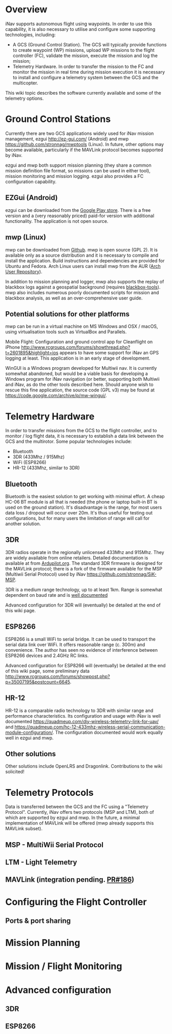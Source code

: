 # Overview

iNav supports autonomous flight using waypoints. In order to use this capability, it is also necessary to utilise and configure some supporting technologies, including:

* A GCS (Ground Control Station). The GCS will typically provide functions to create waypoint (WP) missions, upload WP missions to the flight controller (FC), validate the mission, execute the mission and log the mission;
* Telemetry Hardware. In order to transfer the mission to the FC and monitor the mission in real time during mission execution it is necessary to install and configure a telemetry system between the GCS and the multicopter.

This wiki topic describes the software currently available and some of the telemetry options. 

# Ground Control Stations

Currently there are two GCS applications widely used for iNav mission management, ezgui <http://ez-gui.com/> (Android) and mwp <https://github.com/stronnag/mwptools> (Linux). In future, other options may become available, particularly if the MAVLink protocol becomes supported by iNav.

ezgui and mwp both support mission planning (they share a common mission definition file format, so missions can be used in either tool), mission monitoring and mission logging. ezgui also provides a FC configuration capability. 

## EZGui (Android)

ezgui can be downloaded from the [Google Play store](https://play.google.com/store/apps/details?id=com.ezio.multiwii&hl=en_GB). There is a free version and a (very reasonably priced) paid-for version with additional functionality. The application is not open source. 

## mwp (Linux)

mwp can be downloaded from [Github](<https://github.com/stronnag/mwptools>). mwp is open source (GPL 2). It is available only as a source distribution and it is necessary to compile and install the application. Build instructions and dependencies are provided for Ubuntu and Fedora. Arch Linux users can install mwp from the AUR ([Arch User Repository](https://aur.archlinux.org/packages/mwptools-git/)). 

In addition to mission planning and logger, mwp also supports the replay of blackbox logs against a geospatial background (requires [blackbox-tools](https://github.com/cleanflight/blackbox-tools)). mwp also includes numerous poorly documented scripts for mission and blackbox analysis, as well as an over-comprehensive user guide.

## Potential solutions for other platforms

mwp can be run in a virtual machine on MS Windows and OSX / macOS, using virtualisation tools such as VirtualBox and Parallels. 

Mobile Flight: Configuration and ground control app for Cleanflight on iPhone http://www.rcgroups.com/forums/showthread.php?t=2601895&highlight=ios appears to have some support for iNav an GPS logging at least. This application is in an early stage of development.

WinGUI is a Windows program developed for Multiwii nav. It is currently somewhat abandoned, but would be a viable basis for developing a Windows program for iNav navigation (or better, supporting both Multiwii and iNav, as do the other tools described here. Should anyone wish to rescue this fine application, the source code (GPL v3) may be found at https://code.google.com/archive/p/mw-wingui/.

# Telemetry Hardware

In order to transfer missions from the GCS to the flight controller, and to monitor / log flight data, it is necessary to   establish a data link between the GCS and the multirotor. Some popular technologies include:

* Bluetooth
* 3DR (433Mhz / 915Mhz)
* WiFi (ESP8266)
* HR-12 (433Mhz, similar to 3DR)
 
## Bluetooth

Bluetooth is the easiest solution to get working with minimal effort. A cheap HC-06 BT module is all that is needed (the phone or laptop built-in BT is used on the ground station). It's disadvantage is the range, for most users data loss / dropout will occur over 20m. It's thus useful for testing out configurations, but for many users the limitation of range will call for another solution. 

## 3DR

3DR radios operate in the regionally unlicensed 433Mhz and 915Mhz. They are widely available from online retailers. Detailed documentation is available at from [Ardupilot.org](http://ardupilot.org/copter/docs/common-3dr-radio-advanced-configuration-and-technical-information.html). The standard 3DR firmware is designed for the MAVLink protocol; there is a fork of the firmware available for the MSP (Multiwii Serial Protocol) used by iNav https://github.com/stronnag/SiK-MSP.

3DR is a medium range technology, up to at least 1km. Range is somewhat dependent on baud rate and is [well documented](http://ardupilot.org/copter/docs/common-3dr-radio-advanced-configuration-and-technical-information.html)

Advanced configuration for 3DR will (eventually) be detailed at the end of this wiki page.

## ESP8266

ESP8266 is a small WiFi to serial bridge. It can be used to transport the serial data link over WiFi. It offers reasonable range (c. 300m) and convenience. The author has seen no evidence of interference between ESP8266 devices and 2.4GHz RC links.

Advanced configuration for ESP8266 will (eventually) be detailed at the end of this wiki page, some preliminary data http://www.rcgroups.com/forums/showpost.php?p=35007195&postcount=6645.

## HR-12

HR-12 is a comparable radio technology to 3DR with similar range and performance characteristics. Its configuration and usage with iNav is well documented https://quadmeup.com/diy-wireless-telemetry-link-for-uav/ and https://quadmeup.com/hc-12-433mhz-wireless-serial-communication-module-configuration/. The configuration documented would work equally well in ezgui and mwp.

## Other solutions

Other solutions include OpenLRS and Dragonlink. Contributions to the wiki solicited!

# Telemetry Protocols

Data is transferred between the GCS and the FC using a "Telemetry Protocol". Currently, iNav offers two protocols (MSP and LTM), both of which are supported by ezgui and mwp. In the future, a minimal implementation of MAVLink will be offered (mwp already supports this MAVLink subset).

## MSP - MultiWii Serial Protocol
## LTM - Light Telemetry
## MAVLink (integration pending. [PR#186](https://github.com/iNavFlight/inav/pull/186))

# Configuring the Flight Controller
## Ports & port sharing

# Mission Planning

# Mission / Flight Monitoring

# Advanced configuration
## 3DR
## ESP8266